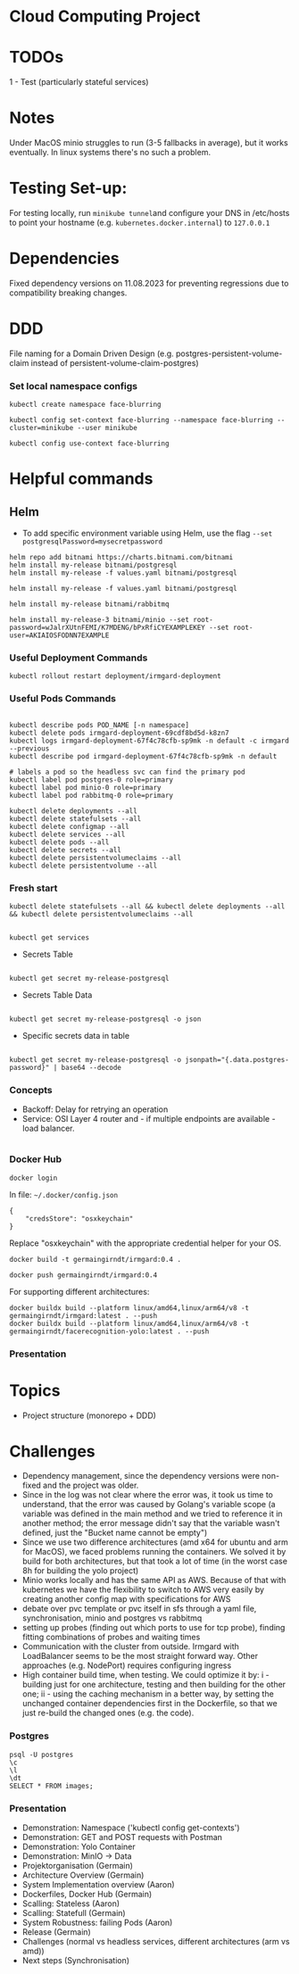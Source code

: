 # Cloud Computing Project

# TODOs

1 - Test (particularly stateful services)

# Notes

Under MacOS minio struggles to run (3-5 fallbacks in average), but it works eventually. In linux systems there's no such a problem.

# Testing Set-up:

For testing locally, run `minikube tunnel`and configure your DNS in /etc/hosts to point your hostname (e.g. `kubernetes.docker.internal`) to `127.0.0.1`

# Dependencies

Fixed dependency versions on 11.08.2023 for preventing regressions due to compatibility breaking changes.

# DDD

File naming for a Domain Driven Design (e.g. postgres-persistent-volume-claim instead of persistent-volume-claim-postgres)

### Set local namespace configs

```
kubectl create namespace face-blurring

kubectl config set-context face-blurring --namespace face-blurring --cluster=minikube --user minikube

kubectl config use-context face-blurring
```

# Helpful commands

## Helm

- To add specific environment variable using Helm, use the flag `--set postgresqlPassword=mysecretpassword`

```
helm repo add bitnami https://charts.bitnami.com/bitnami
helm install my-release bitnami/postgresql
helm install my-release -f values.yaml bitnami/postgresql

helm install my-release -f values.yaml bitnami/postgresql

helm install my-release bitnami/rabbitmq

helm install my-release-3 bitnami/minio --set root-password=wJalrXUtnFEMI/K7MDENG/bPxRfiCYEXAMPLEKEY --set root-user=AKIAIOSFODNN7EXAMPLE

```

### Useful Deployment Commands

```
kubectl rollout restart deployment/irmgard-deployment

```

### Useful Pods Commands

```

kubectl describe pods POD_NAME [-n namespace]
kubectl delete pods irmgard-deployment-69cdf8bd5d-k8zn7
kubectl logs irmgard-deployment-67f4c78cfb-sp9mk -n default -c irmgard --previous
kubectl describe pod irmgard-deployment-67f4c78cfb-sp9mk -n default
```

```
# labels a pod so the headless svc can find the primary pod
kubectl label pod postgres-0 role=primary
kubectl label pod minio-0 role=primary
kubectl label pod rabbitmq-0 role=primary
```

```
kubectl delete deployments --all
kubectl delete statefulsets --all
kubectl delete configmap --all
kubectl delete services --all
kubectl delete pods --all
kubectl delete secrets --all
kubectl delete persistentvolumeclaims --all
kubectl delete persistentvolume --all
```

### Fresh start

```
kubectl delete statefulsets --all && kubectl delete deployments --all && kubectl delete persistentvolumeclaims --all

```

```

kubectl get services

```

- Secrets Table

```

kubectl get secret my-release-postgresql

```

- Secrets Table Data

```

kubectl get secret my-release-postgresql -o json

```

- Specific secrets data in table

```

kubectl get secret my-release-postgresql -o jsonpath="{.data.postgres-password}" | base64 --decode

```

### Concepts

- Backoff: Delay for retrying an operation
- Service: OSI Layer 4 router and - if multiple endpoints are available - load balancer.

```

```

### Docker Hub

```
docker login
```

In file: `~/.docker/config.json`

```
{
    "credsStore": "osxkeychain"
}

```

Replace "osxkeychain" with the appropriate credential helper for your OS.

```
docker build -t germaingirndt/irmgard:0.4 .

docker push germaingirndt/irmgard:0.4

```

For supporting different architectures:

```
docker buildx build --platform linux/amd64,linux/arm64/v8 -t germaingirndt/irmgard:latest . --push
docker buildx build --platform linux/amd64,linux/arm64/v8 -t germaingirndt/facerecognition-yolo:latest . --push
```

### Presentation

# Topics

- Project structure (monorepo + DDD)

# Challenges

- Dependency management, since the dependency versions were non-fixed and the project was older.
- Since in the log was not clear where the error was, it took us time to understand, that the error was caused by Golang's variable scope (a variable was defined in the main method and we tried to reference it in another method; the error message didn't say that the variable wasn't defined, just the "Bucket name cannot be empty")
- Since we use two difference architectures (amd x64 for ubuntu and arm for MacOS), we faced problems running the containers. We solved it by build for both architectures, but that took a lot of time (in the worst case 8h for building the yolo project)
- Minio works locally and has the same API as AWS. Because of that with kubernetes we have the flexibility to switch to AWS very easily by creating another config map with specifications for AWS
- debate over pvc template or pvc itself in sfs through a yaml file, synchronisation, minio and
  postgres vs rabbitmq
- setting up probes (finding out which ports to use for tcp probe), finding fitting combinations of probes and waiting times
- Communication with the cluster from outside. Irmgard with LoadBalancer seems to be the most straight forward way. Other approaches (e.g. NodePort) requires configuring ingress
- High container build time, when testing. We could optimize it by: i - building just for one architecture, testing and then building for the other one; ii - using the caching mechanism in a better way, by setting the unchanged container dependencies first in the Dockerfile, so that we just re-build the changed ones (e.g. the code).

### Postgres

```
psql -U postgres
\c
\l
\dt
SELECT * FROM images;
```

### Presentation

- Demonstration: Namespace ('kubectl config get-contexts')
- Demonstration: GET and POST requests with Postman
- Demonstration: Yolo Container
- Demonstration: MinIO -> Data
- Projektorganisation (Germain)
- Architecture Overview (Germain)
- System Implementation overview (Aaron)
- Dockerfiles, Docker Hub (Germain)
- Scalling: Stateless (Aaron)
- Scalling: Statefull (Germain)
- System Robustness: failing Pods (Aaron)
- Release (Germain)
- Challenges (normal vs headless services, different architectures (arm vs amd))
- Next steps (Synchronisation)
